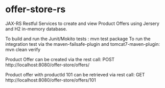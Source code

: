# offer-store-rs
JAX-RS Restful Services to create and view Product Offers using Jersery and H2 in-memory database.


To build and run the Junit/Mokito tests : 
	mvn test package
To run the integration test via the maven-failsafe-plugin and tomcat7-maven-plugin: 
	mvn clean verify 


Product Offer can be created via the rest call:
	POST http://localhost:8080/offer-store/offers/

Product offer with productId 101 can be retrieved via rest call:
	GET http://localhost:8080/offer-store/offers/101


